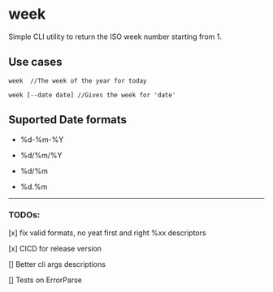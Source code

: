 # week
Simple CLI utility to return the ISO week number starting from 1.

## Use cases

```
week  //The week of the year for today

week [--date date] //Gives the week for 'date'
```

## Suported Date formats
* %d-%m-%Y

* %d/%m/%Y

* %d/%m

* %d.%m


---

### TODOs:

[x] fix valid formats, no yeat first and right %xx descriptors

[x] CICD for release version

[] Better cli args descriptions

[] Tests on ErrorParse  
